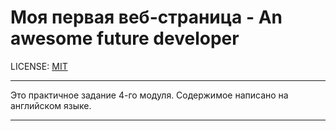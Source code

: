 # Моя первая веб-страница - An awesome future developer

LICENSE: [MIT](./license.md)

---

Это практичное задание 4-го модуля. 
Содержимое написано на английском языке.

---
